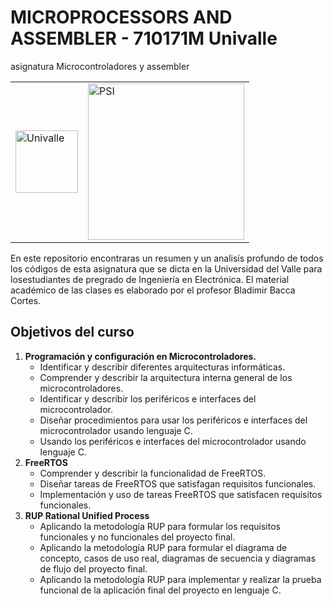 # MICROPROCESSORS AND ASSEMBLER - 710171M Univalle
asignatura Microcontroladores y assembler 

<table>
<tbody>
<tr>
<td><img width="100px" src="https://upload.wikimedia.org/wikipedia/commons/e/eb/Univalle.svg" alt="Univalle"> </td>
<td><img width="250px" src="https://i.ibb.co/6vdWxb4/PSI-LOGO.png" alt="PSI"></td>
</tr>
</tbody>
</table>




En este repositorio encontraras  un resumen y un analisís profundo  de  todos los códigos de esta asignatura  que se dicta en la Universidad del Valle para losestudiantes de pregrado de Ingeniería en Electrónica. El material académico de las clases es elaborado por el profesor Bladimir Bacca Cortes.

## Objetivos del curso
<ol> 
  <li><b>Programación y configuración en Microcontroladores.</b>
  <ul>
    <li> Identificar y describir diferentes arquitecturas informáticas.</li>
    <li> Comprender y describir la arquitectura interna general de los microcontroladores.</li>
    <li> Identificar y describir los periféricos e interfaces del microcontrolador.</li>
    <li> Diseñar procedimientos para usar los periféricos e interfaces del microcontrolador usando lenguaje C.</li>
    <li> Usando los periféricos e interfaces del microcontrolador usando lenguaje C.</li>
  </ul> 
</li>
  
<li> <b>FreeRTOS</b> 
    <ul>
      <li> Comprender y describir la funcionalidad de FreeRTOS.</li>
      <li> Diseñar tareas de FreeRTOS que satisfagan requisitos funcionales.</li>
      <li> Implementación y uso de tareas FreeRTOS que satisfacen requisitos funcionales.</li>
    </ul>
 </li>



<li> <b>RUP Rational Unified Process</b>
    <ul>
      <li>  Aplicando la metodología RUP para formular los requisitos funcionales y no funcionales del proyecto final.</li>
      <li>  Aplicando la metodología RUP para formular el diagrama de concepto, casos de uso real, diagramas de secuencia y diagramas de flujo del proyecto final.</li>
      <li>  Aplicando la metodología RUP para implementar y realizar la prueba funcional de la aplicación final del proyecto en lenguaje C.</li>
   </ul> 
</li>
</ol>
  
 
